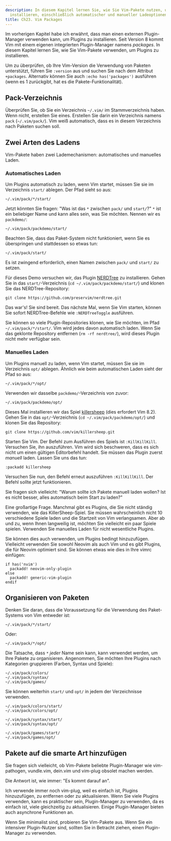 ```yaml
---
description: In diesem Kapitel lernen Sie, wie Sie Vim-Pakete nutzen, um Plugins zu
  installieren, einschließlich automatischer und manueller Ladeoptionen.
title: Ch23. Vim Packages
---
```


Im vorherigen Kapitel habe ich erwähnt, dass man einen externen Plugin-Manager verwenden kann, um Plugins zu installieren. Seit Version 8 kommt Vim mit einem eigenen integrierten Plugin-Manager namens *packages*. In diesem Kapitel lernen Sie, wie Sie Vim-Pakete verwenden, um Plugins zu installieren.

Um zu überprüfen, ob Ihre Vim-Version die Verwendung von Paketen unterstützt, führen Sie `:version` aus und suchen Sie nach dem Attribut `+packages`. Alternativ können Sie auch `:echo has('packages')` ausführen (wenn es 1 zurückgibt, hat es die Pakete-Funktionalität).

## Pack-Verzeichnis

Überprüfen Sie, ob Sie ein Verzeichnis `~/.vim/` im Stammverzeichnis haben. Wenn nicht, erstellen Sie eines. Erstellen Sie darin ein Verzeichnis namens `pack` (`~/.vim/pack/`). Vim weiß automatisch, dass es in diesem Verzeichnis nach Paketen suchen soll.

## Zwei Arten des Ladens

Vim-Pakete haben zwei Lademechanismen: automatisches und manuelles Laden.

### Automatisches Laden

Um Plugins automatisch zu laden, wenn Vim startet, müssen Sie sie im Verzeichnis `start/` ablegen. Der Pfad sieht so aus:

```shell
~/.vim/pack/*/start/
```

Jetzt könnten Sie fragen: "Was ist das `*` zwischen `pack/` und `start/`?" `*` ist ein beliebiger Name und kann alles sein, was Sie möchten. Nennen wir es `packdemo/`:

```shell
~/.vim/pack/packdemo/start/
```

Beachten Sie, dass das Paket-System nicht funktioniert, wenn Sie es überspringen und stattdessen so etwas tun:

```shell
~/.vim/pack/start/
```

Es ist zwingend erforderlich, einen Namen zwischen `pack/` und `start/` zu setzen.

Für dieses Demo versuchen wir, das Plugin [NERDTree](https://github.com/preservim/nerdtree) zu installieren. Gehen Sie in das `start/`-Verzeichnis (`cd ~/.vim/pack/packdemo/start/`) und klonen Sie das NERDTree-Repository:

```shell
git clone https://github.com/preservim/nerdtree.git
```

Das war's! Sie sind bereit. Das nächste Mal, wenn Sie Vim starten, können Sie sofort NERDTree-Befehle wie `:NERDTreeToggle` ausführen.

Sie können so viele Plugin-Repositories klonen, wie Sie möchten, im Pfad `~/.vim/pack/*/start/`. Vim wird jedes davon automatisch laden. Wenn Sie das geklonte Repository entfernen (`rm -rf nerdtree/`), wird dieses Plugin nicht mehr verfügbar sein.

### Manuelles Laden

Um Plugins manuell zu laden, wenn Vim startet, müssen Sie sie im Verzeichnis `opt/` ablegen. Ähnlich wie beim automatischen Laden sieht der Pfad so aus:

```shell
~/.vim/pack/*/opt/
```

Verwenden wir dasselbe `packdemo/`-Verzeichnis von zuvor:

```shell
~/.vim/pack/packdemo/opt/
```

Dieses Mal installieren wir das Spiel [killersheep](https://github.com/vim/killersheep) (dies erfordert Vim 8.2). Gehen Sie in das `opt/`-Verzeichnis (`cd ~/.vim/pack/packdemo/opt/`) und klonen Sie das Repository:

```shell
git clone https://github.com/vim/killersheep.git
```

Starten Sie Vim. Der Befehl zum Ausführen des Spiels ist `:KillKillKill`. Versuchen Sie, ihn auszuführen. Vim wird sich beschweren, dass es sich nicht um einen gültigen Editorbefehl handelt. Sie müssen das Plugin zuerst *manuell* laden. Lassen Sie uns das tun:

```shell
:packadd killersheep
```

Versuchen Sie nun, den Befehl erneut auszuführen `:KillKillKill`. Der Befehl sollte jetzt funktionieren.

Sie fragen sich vielleicht: "Warum sollte ich Pakete manuell laden wollen? Ist es nicht besser, alles automatisch beim Start zu laden?"

Eine großartige Frage. Manchmal gibt es Plugins, die Sie nicht ständig verwenden, wie das KillerSheep-Spiel. Sie müssen wahrscheinlich nicht 10 verschiedene Spiele laden und die Startzeit von Vim verlangsamen. Aber ab und zu, wenn Ihnen langweilig ist, möchten Sie vielleicht ein paar Spiele spielen. Verwenden Sie manuelles Laden für nicht wesentliche Plugins.

Sie können dies auch verwenden, um Plugins bedingt hinzuzufügen. Vielleicht verwenden Sie sowohl Neovim als auch Vim und es gibt Plugins, die für Neovim optimiert sind. Sie können etwas wie dies in Ihre vimrc einfügen:

```shell
if has('nvim')
  packadd! neovim-only-plugin
else
  packadd! generic-vim-plugin
endif
```

## Organisieren von Paketen

Denken Sie daran, dass die Voraussetzung für die Verwendung des Paket-Systems von Vim entweder ist:

```shell
~/.vim/pack/*/start/
```

Oder:

```shell
~/.vim/pack/*/opt/
```

Die Tatsache, dass `*` *jeder* Name sein kann, kann verwendet werden, um Ihre Pakete zu organisieren. Angenommen, Sie möchten Ihre Plugins nach Kategorien gruppieren (Farben, Syntax und Spiele):

```shell
~/.vim/pack/colors/
~/.vim/pack/syntax/
~/.vim/pack/games/
```

Sie können weiterhin `start/` und `opt/` in jedem der Verzeichnisse verwenden.

```shell
~/.vim/pack/colors/start/
~/.vim/pack/colors/opt/

~/.vim/pack/syntax/start/
~/.vim/pack/syntax/opt/

~/.vim/pack/games/start/
~/.vim/pack/games/opt/
```

## Pakete auf die smarte Art hinzufügen

Sie fragen sich vielleicht, ob Vim-Pakete beliebte Plugin-Manager wie vim-pathogen, vundle.vim, dein.vim und vim-plug obsolet machen werden.

Die Antwort ist, wie immer: "Es kommt darauf an".

Ich verwende immer noch vim-plug, weil es einfach ist, Plugins hinzuzufügen, zu entfernen oder zu aktualisieren. Wenn Sie viele Plugins verwenden, kann es praktischer sein, Plugin-Manager zu verwenden, da es einfach ist, viele gleichzeitig zu aktualisieren. Einige Plugin-Manager bieten auch asynchrone Funktionen an.

Wenn Sie minimalist sind, probieren Sie Vim-Pakete aus. Wenn Sie ein intensiver Plugin-Nutzer sind, sollten Sie in Betracht ziehen, einen Plugin-Manager zu verwenden.